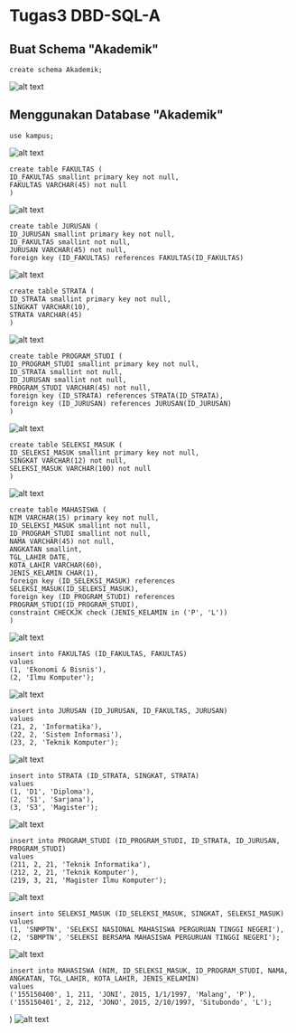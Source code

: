 # Tugas3 DBD-SQL-A
## Buat Schema "Akademik"
```
create schema Akademik;
```
![alt text](https://github.com/ayudiaj/AyudiaJayanti_DBD-SQL-A/blob/main/Tugas%203/1.%20create%20schema.png)

## Menggunakan Database "Akademik"
```
use kampus;
```
![alt text](https://github.com/ayudiaj/AyudiaJayanti_DBD-SQL-A/blob/main/Tugas%203/2.%20use%20schema.png)

```
create table FAKULTAS (
ID_FAKULTAS smallint primary key not null,
FAKULTAS VARCHAR(45) not null
)
```
![alt text](https://github.com/ayudiaj/AyudiaJayanti_DBD-SQL-A/blob/main/Tugas%203/3.%20create%20table%20FAKULTAS.png)

```
create table JURUSAN (
ID_JURUSAN smallint primary key not null,
ID_FAKULTAS smallint not null,
JURUSAN VARCHAR(45) not null,
foreign key (ID_FAKULTAS) references FAKULTAS(ID_FAKULTAS)
```
![alt text](https://github.com/ayudiaj/AyudiaJayanti_DBD-SQL-A/blob/main/Tugas%203/4.%20create%20table%20JURUSAN.png)

```
create table STRATA (
ID_STRATA smallint primary key not null,
SINGKAT VARCHAR(10),
STRATA VARCHAR(45)
)
```
![alt text](https://github.com/ayudiaj/AyudiaJayanti_DBD-SQL-A/blob/main/Tugas%203/5.%20create%20table%20STRATA.png)

```
create table PROGRAM_STUDI (
ID_PROGRAM_STUDI smallint primary key not null,
ID_STRATA smallint not null,
ID_JURUSAN smallint not null,
PROGRAM_STUDI VARCHAR(45) not null,
foreign key (ID_STRATA) references STRATA(ID_STRATA),
foreign key (ID_JURUSAN) references JURUSAN(ID_JURUSAN)
)
```
![alt text](https://github.com/ayudiaj/AyudiaJayanti_DBD-SQL-A/blob/main/Tugas%203/6.%20create%20table%20PROGRAM%20STUDI.png)

```
create table SELEKSI_MASUK (
ID_SELEKSI_MASUK smallint primary key not null,
SINGKAT VARCHAR(12) not null,
SELEKSI_MASUK VARCHAR(100) not null
)
```
![alt text](https://github.com/ayudiaj/AyudiaJayanti_DBD-SQL-A/blob/main/Tugas%203/7.%20create%20table%20SELEKSI_MASUK.png)


```
create table MAHASISWA (
NIM VARCHAR(15) primary key not null,
ID_SELEKSI_MASUK smallint not null, 
ID_PROGRAM_STUDI smallint not null,
NAMA VARCHAR(45) not null,
ANGKATAN smallint, 
TGL_LAHIR DATE,
KOTA_LAHIR VARCHAR(60),
JENIS_KELAMIN CHAR(1),
foreign key (ID_SELEKSI_MASUK) references SELEKSI_MASUK(ID_SELEKSI_MASUK),
foreign key (ID_PROGRAM_STUDI) references PROGRAM_STUDI(ID_PROGRAM_STUDI),
constraint CHECKJK check (JENIS_KELAMIN in ('P', 'L'))
)
```
![alt text](https://github.com/ayudiaj/AyudiaJayanti_DBD-SQL-A/blob/main/Tugas%203/8.%20create%20table%20MAHASISWA.png)

```
insert into FAKULTAS (ID_FAKULTAS, FAKULTAS)
values 
(1, 'Ekonomi & Bisnis'),
(2, 'Ilmu Komputer');
```
![alt text](https://github.com/ayudiaj/AyudiaJayanti_DBD-SQL-A/blob/main/Tugas%203/9.%20insert%20into%20FAKULTAS.png)

```
insert into JURUSAN (ID_JURUSAN, ID_FAKULTAS, JURUSAN)
values 
(21, 2, 'Informatika'),
(22, 2, 'Sistem Informasi'),
(23, 2, 'Teknik Komputer');
```
![alt text](https://github.com/ayudiaj/AyudiaJayanti_DBD-SQL-A/blob/main/Tugas%203/10.%20insert%20into%20JURUSAN.png)

```
insert into STRATA (ID_STRATA, SINGKAT, STRATA)
values 
(1, 'D1', 'Diploma'),
(2, 'S1', 'Sarjana'),
(3, 'S3', 'Magister');
```
![alt text](https://github.com/ayudiaj/AyudiaJayanti_DBD-SQL-A/blob/main/Tugas%203/11.%20insert%20into%20STRATA.png)

```
insert into PROGRAM_STUDI (ID_PROGRAM_STUDI, ID_STRATA, ID_JURUSAN, PROGRAM_STUDI)
values 
(211, 2, 21, 'Teknik Informatika'),
(212, 2, 21, 'Teknik Komputer'),
(219, 3, 21, 'Magister Ilmu Komputer');
```
![alt text](https://github.com/ayudiaj/AyudiaJayanti_DBD-SQL-A/blob/main/Tugas%203/12.%20insert%20into%20PROGRAM%20STUDI.png)

```
insert into SELEKSI_MASUK (ID_SELEKSI_MASUK, SINGKAT, SELEKSI_MASUK)
values 
(1, 'SNMPTN', 'SELEKSI NASIONAL MAHASISWA PERGURUAN TINGGI NEGERI'),
(2, 'SBMPTN', 'SELEKSI BERSAMA MAHASISWA PERGURUAN TINGGI NEGERI');
```
![alt text](https://github.com/ayudiaj/AyudiaJayanti_DBD-SQL-A/blob/main/Tugas%203/13.%20insert%20into%20SELEKSI%20MASUK.png)

```
insert into MAHASISWA (NIM, ID_SELEKSI_MASUK, ID_PROGRAM_STUDI, NAMA, ANGKATAN, TGL_LAHIR, KOTA_LAHIR, JENIS_KELAMIN)
values
('155150400', 1, 211, 'JONI', 2015, 1/1/1997, 'Malang', 'P'),
('155150401', 2, 212, 'JONO', 2015, 2/10/1997, 'Situbondo', 'L');
```
)
![alt text](https://github.com/ayudiaj/AyudiaJayanti_DBD-SQL-A/blob/main/Tugas%203/14.%20insert%20into%20MAHASISWA.png)
